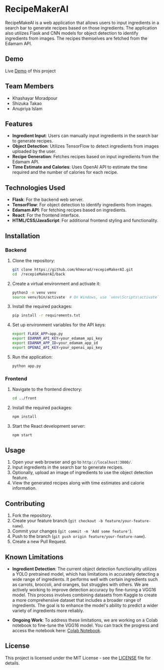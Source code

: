 # RecipeMakerAI

RecipeMakeAI is a web application that allows users to input ingredients in a search bar to generate recipes based on those ingredients. The application also utilizes Flask and CNN models for object detection to identify ingredients from images. The recipes themselves are fetched from the Edamam API.

## Demo

Live [Demo](https://youtu.be/erw31rS5tag) of this project

## Team Members
- Khashayar Moradpour
- Shizuka Takao
- Anupriya Islam

## Features
- **Ingredient Input**: Users can manually input ingredients in the search bar to generate recipes.
- **Object Detection**: Utilizes TensorFlow to detect ingredients from images uploaded by the user.
- **Recipe Generation**: Fetches recipes based on input ingredients from the Edamam API.
- **Time Estimate and Calories**: Uses OpenAI API to estimate the time required and the number of calories for each recipe.

## Technologies Used
- **Flask**: For the backend web server.
- **TensorFlow**: For object detection to identify ingredients from images.
- **Edamam API**: For fetching recipes based on ingredients.
- **React**: For the frontend interface.
- **HTML/CSS/JavaScript**: For additional frontend styling and functionality.

## Installation

### Backend

1. Clone the repository:
    ```bash
    git clone https://github.com/khmorad/recepieMakerAI.git
    cd  /recepieMakerAI/back
    ```

2. Create a virtual environment and activate it:
    ```bash
    python3 -m venv venv
    source venv/bin/activate  # On Windows, use `venv\Scripts\activate`
    ```

3. Install the required packages:
    ```bash
    pip install -r requirements.txt
    ```

4. Set up environment variables for the API keys:
    ```bash
    export FLASK_APP=app.py
    export EDAMAM_API_KEY=your_edamam_api_key
    export EDAMAM_APP_ID=your_edamam_app_id
    export OPENAI_API_KEY=your_openai_api_key
    ```

5. Run the application:
    ```bash
    python app.py 
    ```

### Frontend

1. Navigate to the frontend directory:
    ```bash
    cd ../front
    ```

2. Install the required packages:
    ```bash
    npm install
    ```

3. Start the React development server:
    ```bash
    npm start
    ```

## Usage

1. Open your web browser and go to `http://localhost:3000/`.
2. Input ingredients in the search bar to generate recipes.
3. Optionally, upload an image of ingredients to use the object detection feature.
4. View the generated recipes along with time estimates and calorie information.

## Contributing

1. Fork the repository.
2. Create your feature branch (`git checkout -b feature/your-feature-name`).
3. Commit your changes (`git commit -m 'Add some feature'`).
4. Push to the branch (`git push origin feature/your-feature-name`).
5. Create a new Pull Request.

## Known Limitations

- **Ingredient Detection**: The current object detection functionality utilizes a YOLO pretrained model, which has limitations in accurately detecting a wide range of ingredients. It performs well with certain ingredients such as carrots, broccoli, and oranges, but struggles with others. We are actively working to improve detection accuracy by fine-tuning a VGG16 model. This process involves combining datasets from Kaggle to create a more comprehensive dataset that includes a broader range of ingredients. The goal is to enhance the model's ability to predict a wider variety of ingredients more reliably.

- **Ongoing Work**: To address these limitations, we are working on a Colab notebook to fine-tune the VGG16 model. You can track the progress and access the notebook here: [Colab Notebook](https://colab.research.google.com/drive/1bT40bcBfwCy1rbB_OFP9M0LJhLYyjVtE?usp=sharing).


## License

This project is licensed under the MIT License - see the [LICENSE](LICENSE) file for details.
